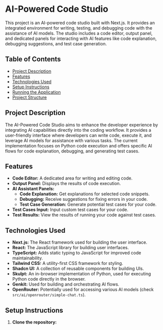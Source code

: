 # AI-Powered Code Studio

This project is an AI-powered code studio built with Next.js. It provides an integrated environment for writing, testing, and debugging code with the assistance of AI models.
The studio includes a code editor, output panel, and dedicated panels for interacting with AI features like code explanation, debugging suggestions, and test case generation.

## Table of Contents

- [Project Description](#project-description)
- [Features](#features)
- [Technologies Used](#technologies-used)
- [Setup Instructions](#setup-instructions)
- [Running the Application](#running-the-application)
- [Project Structure](#project-structure)

## Project Description

The AI-Powered Code Studio aims to enhance the developer experience by integrating AI capabilities directly into the coding workflow. It provides a user-friendly interface where developers can write code, execute it, and leverage AI models for assistance with various tasks. The current implementation focuses on Python code execution and offers specific AI flows for code explanation, debugging, and generating test cases.

## Features

- **Code Editor:** A dedicated area for writing and editing code.
- **Output Panel:** Displays the results of code execution.
- **AI Assistant Panels:**
    - **Code Explanation:** Get explanations for selected code snippets.
    - **Debugging:** Receive suggestions for fixing errors in your code.
    - **Test Case Generation:** Generate potential test cases for your code.
- **Test Cases Input:** Input custom test cases for your code.
- **Test Results:** View the results of running your code against test cases.

## Technologies Used

- **Next.js:** The React framework used for building the user interface.
- **React:** The JavaScript library for building user interfaces.
- **TypeScript:** Adds static typing to JavaScript for improved code maintainability.
- **Tailwind CSS:** A utility-first CSS framework for styling.
- **Shadcn UI:** A collection of reusable components for building UIs.
- **Skulpt:** An in-browser implementation of Python, used for executing Python code directly in the browser.
- **Genkit:** Used for building and orchestrating AI flows.
- **OpenRouter:** Potentially used for accessing various AI models (check `src/ai/openrouter/simple-chat.ts`).

## Setup Instructions

1. **Clone the repository:**

